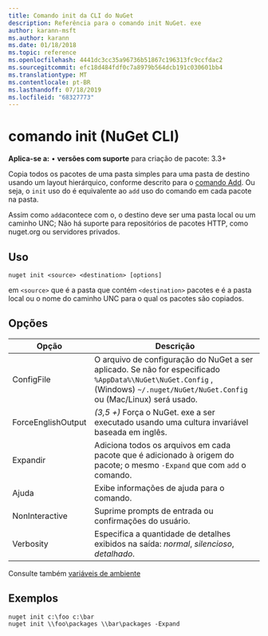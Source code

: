 ```yaml
---
title: Comando init da CLI do NuGet
description: Referência para o comando init NuGet. exe
author: karann-msft
ms.author: karann
ms.date: 01/18/2018
ms.topic: reference
ms.openlocfilehash: 4441dc3cc35a96736b51867c196313fc9ccfdac2
ms.sourcegitcommit: efc18d484fdf0c7a8979b564dcb191c030601bb4
ms.translationtype: MT
ms.contentlocale: pt-BR
ms.lasthandoff: 07/18/2019
ms.locfileid: "68327773"
---
```

# <a name="init-command-nuget-cli"></a>comando init (NuGet CLI)

**Aplica-se a:** &bullet; **versões com suporte** para criação de pacote: 3.3+

Copia todos os pacotes de uma pasta simples para uma pasta de destino usando um layout hierárquico, conforme descrito para o [comando Add](cli-ref-add.md). Ou seja, o `init` uso do é equivalente ao `add` uso do comando em cada pacote na pasta.

Assim como `add`acontece com o, o destino deve ser uma pasta local ou um caminho UNC; Não há suporte para repositórios de pacotes HTTP, como nuget.org ou servidores privados.

## <a name="usage"></a>Uso

```cli
nuget init <source> <destination> [options]
```

em `<source>` que é a pasta que contém `<destination>` pacotes e é a pasta local ou o nome do caminho UNC para o qual os pacotes são copiados.

## <a name="options"></a>Opções

| Opção | Descrição |
| --- | --- |
| ConfigFile | O arquivo de configuração do NuGet a ser aplicado. Se não for especificado `%AppData%\NuGet\NuGet.Config` , (Windows) `~/.nuget/NuGet/NuGet.Config` ou (Mac/Linux) será usado.|
| ForceEnglishOutput | *(3,5 +)* Força o NuGet. exe a ser executado usando uma cultura invariável baseada em inglês. |
| Expandir | Adiciona todos os arquivos em cada pacote que é adicionado à origem do pacote; o mesmo `-Expand` que com `add` o comando. |
| Ajuda | Exibe informações de ajuda para o comando. |
| NonInteractive | Suprime prompts de entrada ou confirmações do usuário. |
| Verbosity | Especifica a quantidade de detalhes exibidos na saída: *normal*, *silencioso*, *detalhado*. |

Consulte também [variáveis de ambiente](cli-ref-environment-variables.md)

## <a name="examples"></a>Exemplos

```cli
nuget init c:\foo c:\bar
nuget init \\foo\packages \\bar\packages -Expand
```
